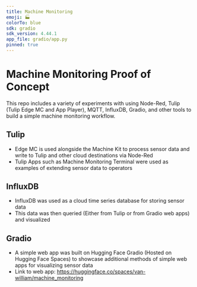 ```yaml
---
title: Machine Monitoring
emoji: 🏭
colorTo: blue
sdk: gradio
sdk_version: 4.44.1
app_file: gradio/app.py
pinned: true
---
```


# Machine Monitoring Proof of Concept
This repo includes a variety of experiments with using Node-Red, Tulip (Tulip Edge MC and App Player), MQTT, InfluxDB, Gradio, and other tools to build a simple machine monitoring workflow.

## Tulip
* Edge MC is used alongside the Machine Kit to process sensor data and write to Tulip and other cloud destinations via Node-Red
* Tulip Apps such as Machine Monitoring Terminal were used as examples of extending sensor data to operators

## InfluxDB
* InfluxDB was used as a cloud time series database for storing sensor data
* This data was then queried (Either from Tulip or from Gradio web apps) and visualized

## Gradio
* A simple web app was built on Hugging Face Gradio (Hosted on Hugging Face Spaces) to showcase additional methods of simple web apps for visualizing sensor data
* Link to web app: https://huggingface.co/spaces/van-william/machine_monitoring